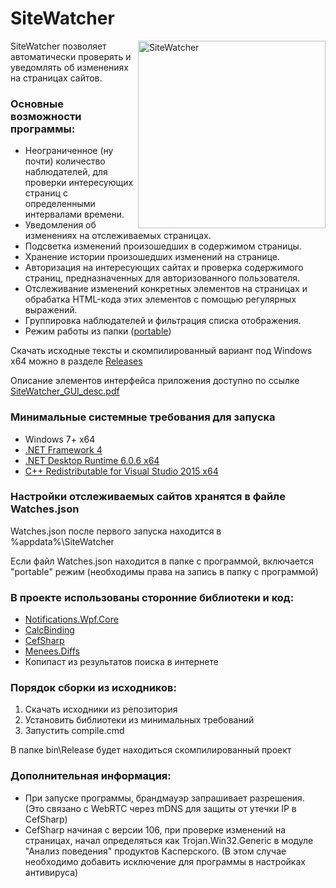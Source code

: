 # SiteWatcher

<img src="https://github.com/hronoas/SiteWatcher/blob/main/manual/screen.jpg?raw=true" align="right" alt="SiteWatcher" width="300" /> SiteWatcher позволяет автоматически проверять и уведомлять об изменениях на страницах сайтов.

### Основные возможности программы:

* Неограниченное (ну почти) количество наблюдателей, для проверки интересующих страниц с определенными интервалами времени. 
* Уведомления об изменениях на отслеживаемых страницах.
* Подсветка изменений произошедших в содержимом страницы.
* Хранение истории произошедших изменений на странице.
* Авторизация на интересующих сайтах и проверка содержимого страниц, предназначенных для авторизованного пользователя.
* Отслеживание изменений конкретных элементов на страницах и обрабатка HTML-кода этих элементов с помощью регулярных выражений. 
* Группировка наблюдателей и фильтрация списка отображения.
* Режим работы из папки ([portable](#%D0%BD%D0%B0%D1%81%D1%82%D1%80%D0%BE%D0%B9%D0%BA%D0%B8-%D0%BE%D1%82%D1%81%D0%BB%D0%B5%D0%B6%D0%B8%D0%B2%D0%B0%D0%B5%D0%BC%D1%8B%D1%85-%D1%81%D0%B0%D0%B9%D1%82%D0%BE%D0%B2-%D1%85%D1%80%D0%B0%D0%BD%D1%8F%D1%82%D1%81%D1%8F-%D0%B2-%D1%84%D0%B0%D0%B9%D0%BB%D0%B5-watchesjson))

Скачать исходные тексты и скомпилированный вариант под Windows x64 можно в разделе [Releases](https://github.com/hronoas/SiteWatcher/releases/latest)

Описание элементов интерфейса приложения доступно по ссылке [SiteWatcher_GUI_desc.pdf](https://github.com/hronoas/SiteWatcher/raw/main/manual/SiteWatcher_GUI_desc.pdf)

### Минимальные системные требования для запуска

* Windows 7+ x64
* [.NET Framework 4](https://www.microsoft.com/download/details.aspx?id=17718)
* [.NET Desktop Runtime 6.0.6 x64](https://dotnet.microsoft.com/en-us/download)
* [C++ Redistributable for Visual Studio 2015 x64](https://learn.microsoft.com/ru-ru/cpp/windows/latest-supported-vc-redist)

### Настройки отслеживаемых сайтов хранятся в файле Watches.json

Watches.json после первого запуска находится в %appdata%\SiteWatcher

Если файл Watches.json находится в папке с программой, включается "portable" режим (необходимы права на запись в папку с программой)

### В проекте использованы сторонние библиотеки и код:

* [Notifications.Wpf.Core](https://github.com/mjuen/Notifications.Wpf.Core)
* [CalcBinding](https://github.com/Alex141/CalcBinding)
* [CefSharp](https://github.com/cefsharp/CefSharp)
* [Menees.Diffs](https://github.com/menees/Diff.Net)
* Копипаст из результатов поиска в интернете

### Порядок сборки из исходников:

1. Скачать исходники из репозитория
2. Установить библиотеки из минимальных требований
3. Запустить compile.cmd

В папке bin\Release будет находиться скомпилированный проект

### Дополнительная информация:

* При запуске программы, брандмауэр запрашивает разрешения. (Это связано с WebRTC через mDNS для защиты от утечки IP в CefSharp)
* CefSharp начиная с версии 106, при проверке изменений на страницах, начал определяться как Trojan.Win32.Generic в модуле "Анализ поведения" продуктов Касперского. (В этом случае необходимо добавить исключение для программы в настройках антивируса)

